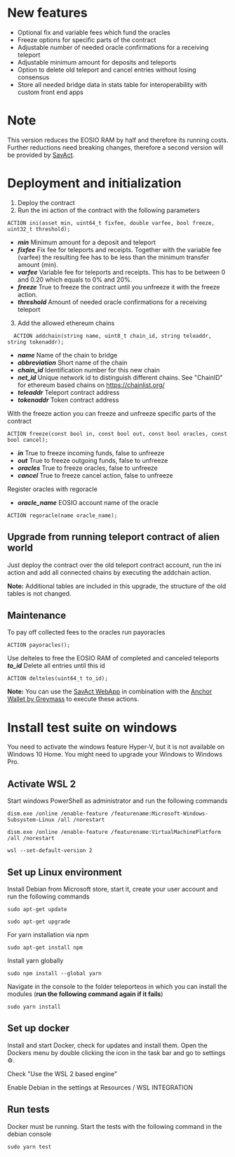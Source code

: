 # New features
- Optional fix and variable fees which fund the oracles
- Freeze options for specific parts of the contract
- Adjustable number of needed oracle confirmations for a receiving teleport
- Adjustable minimum amount for deposits and teleports 
- Option to delete old teleport and cancel entries without losing consensus 
- Store all needed bridge data in stats table for interoperability with custom front end apps

# Note
This version reduces the EOSIO RAM by half and therefore its running costs. Further reductions need breaking changes, therefore a second version will be provided by [SavAct](https://github.com/SavAct).

# Deployment and initialization

1. Deploy the contract
2. Run the ini action of the contract with the following parameters
```
ACTION ini(asset min, uint64_t fixfee, double varfee, bool freeze, uint32_t threshold);
```
- ***min*** Minimum amount for a deposit and teleport
- ***fixfee*** Fix fee for teleports and receipts. Together with the variable fee (varfee) the resulting fee has to be less than the minimum transfer amount (min).
- ***varfee*** Variable fee for teleports and receipts. This has to be between 0 and 0.20 which equals to 0% and 20%.
- ***freeze*** True to freeze the contract until you unfreeze it with the freeze action.
- ***threshold*** Amount of needed oracle confirmations for a receiving teleport

3. Add the allowed ethereum chains 
```
  ACTION addchain(string name, uint8_t chain_id, string teleaddr, string tokenaddr);
```
- ***name*** Name of the chain to bridge
- ***abbreviation*** Short name of the chain
- ***chain_id*** Identification number for this new chain
- ***net_id*** Unique network id to distinguish different chains. See "ChainID" for ethereum based chains on https://chainlist.org/ 
- ***teleaddr*** Teleport contract address
- ***tokenaddr*** Token contract address

With the freeze action you can freeze and unfreeze specific parts of the contract
```
ACTION freeze(const bool in, const bool out, const bool oracles, const bool cancel);
```
- ***in*** True to freeze incoming funds, false to unfreeze 
- ***out*** True to freeze outgoing funds, false to unfreeze
- ***oracles*** True to freeze oracles, false to unfreeze
- ***cancel*** True to freeze cancel action, false to unfreeze

Register oracles with regoracle
- ***oracle_name*** EOSIO account name of the oracle
```
ACTION regoracle(name oracle_name);
```

## Upgrade from running teleport contract of alien world

Just deploy the contract over the old teleport contract account, run the ini action and add all connected chains by executing the addchain action.

**Note:** Additional tables are included in this upgrade, the structure of the old tables is not changed.

## Maintenance

To pay off collected fees to the oracles run payoracles
```
ACTION payoracles();
```

Use delteles to free the EOSIO RAM of completed and canceled teleports
***to_id*** Delete all entries until this id
```
ACTION delteles(uint64_t to_id);
```

**Note:** You can use the [SavAct WebApp](https://savact.app/#/_trx_/teleport/setup) in combination with the [Anchor Wallet by Greymass](https://greymass.com/en/anchor/) to execute these actions.


# Install test suite on windows

You need to activate the windows feature Hyper-V, but it is not available on Windows 10 Home. You might need to upgrade your Windows to Windows Pro.

## Activate WSL 2
Start windows PowerShell as administrator and run the following commands
```
dism.exe /online /enable-feature /featurename:Microsoft-Windows-Subsystem-Linux /all /norestart
```

```
dism.exe /online /enable-feature /featurename:VirtualMachinePlatform /all /norestart
```

```
wsl --set-default-version 2
```

## Set up Linux environment
Install Debian from Microsoft store, start it, create your user account and run the following commands
```
sudo apt-get update
```
```
sudo apt-get upgrade
```
For yarn installation via npm
```
sudo apt-get install npm
```
Install yarn globally
```
sudo npm install --global yarn
```
Navigate in the console to the folder teleporteos in which you can install the modules (**run the following command again if it fails**)
```
sudo yarn install
```

## Set up docker
Install and start Docker, check for updates and install them. Open the Dockers menu by double clicking the icon in the task bar and go to settings ⚙️.

Check "Use the WSL 2 based engine"

Enable Debian in the settings at Resources / WSL INTEGRATION

## Run tests

Docker must be running. Start the tests with the following command in the debian console
```
sudo yarn test 
```